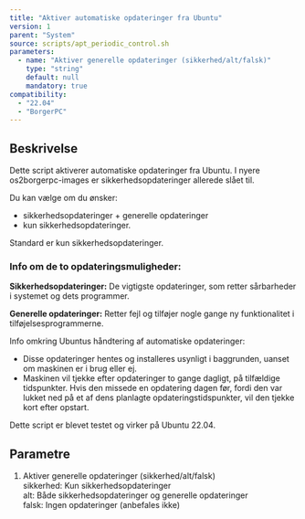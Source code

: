 ```yaml
---
title: "Aktiver automatiske opdateringer fra Ubuntu"
version: 1
parent: "System"
source: scripts/apt_periodic_control.sh
parameters:
  - name: "Aktiver generelle opdateringer (sikkerhed/alt/falsk)"
    type: "string"
    default: null
    mandatory: true
compatibility: 
  - "22.04"
  - "BorgerPC"
---
```


## Beskrivelse
Dette script aktiverer automatiske opdateringer fra Ubuntu.
I nyere os2borgerpc-images er sikkerhedsopdateringer allerede slået til.

Du kan vælge om du ønsker:
- sikkerhedsopdateringer + generelle opdateringer 
- kun sikkerhedsopdateringer.

Standard er kun sikkerhedsopdateringer.

### Info om de to opdateringsmuligheder:

**Sikkerhedsopdateringer:**
De vigtigste opdateringer, som retter sårbarheder i systemet og dets programmer.

**Generelle opdateringer:**
Retter fejl og tilføjer nogle gange ny funktionalitet i tilføjelsesprogrammerne.

Info omkring Ubuntus håndtering af automatiske opdateringer:
- Disse opdateringer hentes og installeres usynligt i baggrunden, uanset om maskinen er i brug eller ej.
- Maskinen vil tjekke efter opdateringer to gange dagligt, på tilfældige tidspunkter.
Hvis den missede en opdatering dagen før, fordi den var lukket ned på et af dens planlagte opdateringstidspunkter, vil den tjekke kort efter opstart.

Dette script er blevet testet og virker på Ubuntu 22.04.

## Parametre
1. Aktiver generelle opdateringer (sikkerhed/alt/falsk)\
sikkerhed: Kun sikkerhedsopdateringer\
alt: Både sikkerhedsopdateringer og generelle opdateringer\
falsk: Ingen opdateringer (anbefales ikke)
